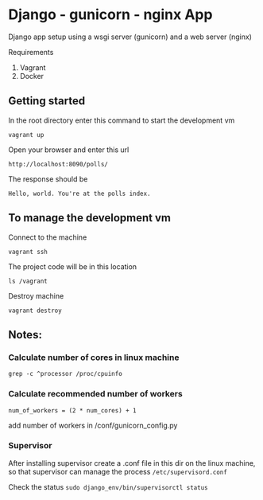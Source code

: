 # Django - gunicorn - nginx App

Django app setup using a wsgi server (gunicorn) and a web server (nginx)

Requirements

1. Vagrant
2. Docker

## Getting started

In the root directory enter this command to start the development vm

```vagrant up```

Open your browser and enter this url

```http://localhost:8090/polls/```

The response should be

```Hello, world. You're at the polls index.```

## To manage the development vm

Connect to the machine

```vagrant ssh```

The project code will be in this location

```ls /vagrant```

Destroy machine

```vagrant destroy```

## Notes:

### Calculate number of cores in linux machine

```grep -c ^processor /proc/cpuinfo```

### Calculate recommended number of workers

```num_of_workers = (2 * num_cores) + 1```

add number of workers in /conf/gunicorn_config.py

### Supervisor

After installing supervisor create a .conf file in this dir on the linux machine, so that supervisor can manage the process ```/etc/supervisord.conf```

Check the status
```sudo django_env/bin/supervisorctl status```

